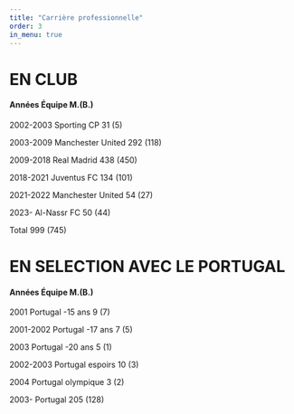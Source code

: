 ```yaml
---
title: "Carrière professionnelle"
order: 3
in_menu: true
---
```

# EN CLUB

#### Années	 Équipe	M.(B.)

2002-2003 	Sporting CP 	        31 (5)

2003-2009 	Manchester United 	292 (118)

2009-2018 	Real Madrid 	        438 (450)

2018-2021 	Juventus FC 	        134 (101)

2021-2022 	Manchester United 	54 (27)

2023- 	        Al-Nassr FC 	        50 (44)

Total 		                                999 (745)



# EN SELECTION AVEC LE PORTUGAL



#### Années	 Équipe	M.(B.)

2001 	 Portugal -15 ans 	        9 (7)

2001-2002  Portugal -17 ans 	        7 (5)

2003 	 Portugal -20 ans 	        5 (1)

2002-2003  Portugal espoirs 	        10 (3)

2004 	 Portugal olympique 	        3 (2)

2003- 	 Portugal 	                        205 (128) 